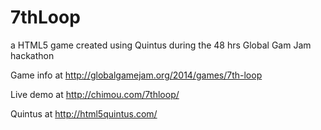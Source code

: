 7thLoop
=======

a HTML5 game created using Quintus during the 48 hrs Global Gam Jam hackathon

Game info at http://globalgamejam.org/2014/games/7th-loop

Live demo at http://chimou.com/7thloop/


Quintus at http://html5quintus.com/
